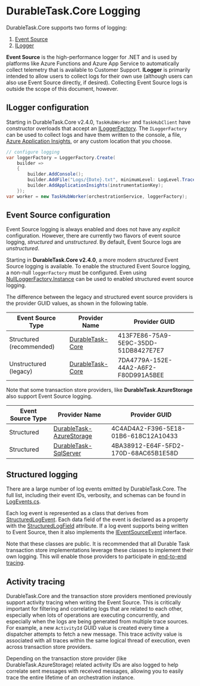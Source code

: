 # DurableTask.Core Logging

DurableTask.Core supports two forms of logging:

1. [Event Source](https://docs.microsoft.com/dotnet/api/system.diagnostics.tracing.eventsource)
1. [ILogger](https://docs.microsoft.com/aspnet/core/fundamentals/logging)

**Event Source** is the high-performance logger for .NET and is used by platforms like Azure Functions and Azure App Service to automatically collect telemetry that is available to Customer Support. **ILogger** is primarily intended to allow users to collect logs for their own use (although users can also use Event Source directly, if desired). Collecting Event Source logs is outside the scope of this document, however.

## ILogger configuration

Starting in DurableTask.Core v2.4.0, `TaskHubWorker` and `TaskHubClient` have constructor overloads that accept an [ILoggerFactory](https://docs.microsoft.com/dotnet/api/microsoft.extensions.logging.iloggerfactory). The `ILoggerFactory` can be used to collect logs and have them written to the console, a file, [Azure Application Insights](https://docs.microsoft.com/azure/azure-monitor/app/ilogger), or any custom location that you choose.

```csharp
// configure logging
var loggerFactory = LoggerFactory.Create(
    builder =>
    {
        builder.AddConsole();
        builder.AddFile("Logs/{Date}.txt", minimumLevel: LogLevel.Trace);
        builder.AddApplicationInsights(instrumentationKey);
    });
var worker = new TaskHubWorker(orchestrationService, loggerFactory);
```

## Event Source configuration

Event Source logging is always enabled and does not have any _explicit_ configuration. However, there are currently two flavors of event source logging, _structured_ and _unstructured_. By default, Event Source logs are _unstructured_.

Starting in **DurableTask.Core v2.4.0**, a more modern _structured_ Event Source logging is available. To enable the structured Event Source logging, a non-null `loggerFactory` must be configured. Even using [NullLoggerFactory.Instance](https://docs.microsoft.com/dotnet/api/microsoft.extensions.logging.abstractions.nullloggerfactory.instance) can be used to enabled structured event source logging.

The difference between the legacy and structured event source providers is the provider GUID values, as shown in the following table.

| Event Source Type | Provider Name | Provider GUID |
|-|-|-|
| Structured (recommended) | [DurableTask-Core](src/DurableTask.Core/Logging/StructuredEventSource.cs) | 413F7E86-75A9-5E9C-35DD-51DB8427E7E7 |
| Unstructured (legacy) | [DurableTask-Core](src/DurableTask.Core/Tracing/DefaultEventSource.cs) | 7DA4779A-152E-44A2-A6F2-F80D991A5BEE |

Note that some transaction store providers, like **DurableTask.AzureStorage** also support Event Source logging.

| Event Source Type | Provider Name | Provider GUID |
|-|-|-|
| Structured | [DurableTask-AzureStorage](src/DurableTask.AzureStorage/AnalyticsEventSource.cs) | 4C4AD4A2-F396-5E18-01B6-618C12A10433 |
| Structured | [DurableTask-SqlServer](https://github.com/cgillum/durabletask-sqlserver/blob/main/src/DurableTask.SqlServer/Logging/DefaultEventSource.cs) | 4BA38912-E64F-5FD2-170D-68AC65B1E58D |

## Structured logging

There are a large number of log events emitted by DurableTask.Core. The full list, including their event IDs, verbosity, and schemas can be found in [LogEvents.cs](src/DurableTask.Core/Logging/LogEvents.cs).

Each log event is represented as a class that derives from [StructuredLogEvent](src/DurableTask.Core/Logging/StructuredLogEvent.cs). Each data field of the event is declared as a property with the [StructuredLogField](src/DurableTask.Core/Logging/StructuredLogFieldAttribute.cs) attribute. If a log event supports being written to Event Source, then it also implements the [IEventSourceEvent](src/DurableTask.Core/Logging/IEventSourceEvent.cs) interface.

Note that these classes are public. It is recommended that all Durable Task transaction store implementations leverage these classes to implement their own logging. This will enable those providers to participate in [end-to-end tracing](#end-to-end-tracing).

## Activity tracing

DurableTask.Core and the transaction store providers mentioned previously support activity tracing when writing the Event Source. This is critically important for filtering and correlating logs that are related to each other, especially when lots of operations are executing concurrently, and especially when the logs are being generated from multiple trace sources. For example, a new `ActivityId` GUID value is created every time a dispatcher attempts to fetch a new message. This trace activity value is associated with all traces within the same logical thread of execution, even across transaction store providers.

Depending on the transaction store provider (like DurableTask.AzureStorage) related activity IDs are also logged to help correlate sent messages with received messages, allowing you to easily trace the entire lifetime of an orchestration instance.
